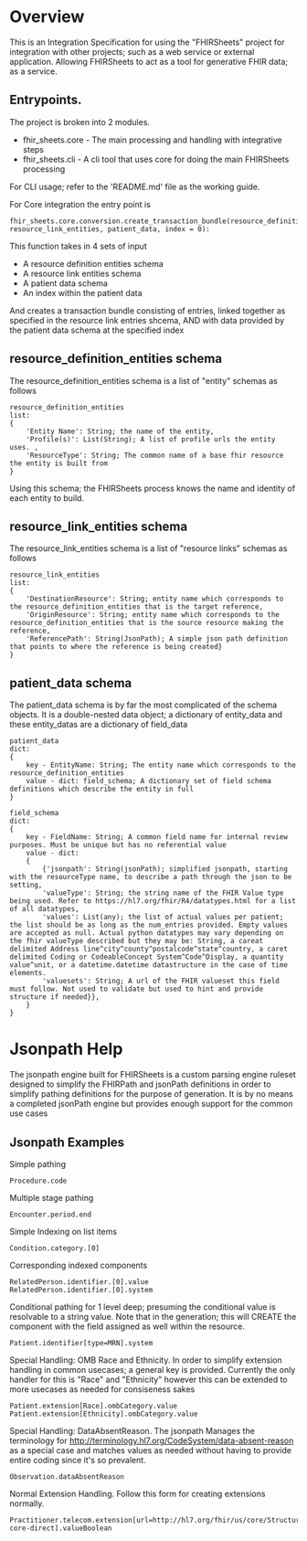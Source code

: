# Overview
This is an Integration Specification for using the "FHIRSheets" project for integration with other projects; such as a web service or external application. Allowing FHIRSheets to act as a tool for generative FHIR data; as a service.

## Entrypoints.

The project is broken into 2 modules.
* fhir_sheets.core - The main processing and handling with integrative steps
* fhir_sheets.cli - A cli tool that uses core for doing the main FHIRSheets processing

For CLI usage; refer to the 'README.md' file as the working guide.

For Core integration the entry point is

```
fhir_sheets.core.conversion.create_transaction_bundle(resource_definition_entities, resource_link_entities, patient_data, index = 0):
```

This function takes in 4 sets of input
* A resource definition entities schema
* A resource link entities schema
* A patient data schema
* An index within the patient data

And creates a transaction bundle consisting of entries, linked together as specified in the resource link entries shcema, AND with data provided by the patient data schema at the specified index

## resource_definition_entities schema
The resource_definition_entities schema is a list of "entity" schemas as follows
```
resource_definition_entities
list:
{
    'Entity Name': String; the name of the entity,
    'Profile(s)': List(String); A list of profile urls the entity uses. ,
    'ResourceType': String; The common name of a base fhir resource the entity is built from
}
```
Using this schema; the FHIRSheets process knows the name and identity of each entity to build.

## resource_link_entities schema
The resource_link_entities schema is a list of "resource links" schemas as follows
```
resource_link_entities
list:
{
    'DestinationResource': String; entity name which corresponds to the resource_definition_entities that is the target reference,
    'OriginResource': String; entity name which corresponds to the resource_definition_entities that is the source resource making the reference,
    'ReferencePath': String(JsonPath); A simple json path definition that points to where the reference is being created}
}
```

## patient_data schema
The patient_data schema is by far the most complicated of the schema objects. It is a double-nested data object; a dictionary of entity_data and these entity_datas are a dictionary of field_data
```
patient_data
dict:
{
    key - EntityName: String; The entity name which corresponds to the resource_definition_entities
    value - dict: field_schema; A dictionary set of field schema definitions which describe the entity in full
}
```

```
field_schema
dict:
{
    key - FieldName: String; A common field name for internal review purposes. Must be unique but has no referential value
    value - dict:
    {
        {'jsonpath': String(jsonPath); simplified jsonpath, starting with the resourceType name, to describe a path through the json to be setting,
        'valueType': String; the string name of the FHIR Value type being used. Refer to https://hl7.org/fhir/R4/datatypes.html for a list of all datatypes,
        'values': List(any); the list of actual values per patient; the list should be as long as the num_entries provided. Empty values are accepted as null. Actual python datatypes may vary depending on the fhir valueType described but they may be: String, a careat delimited Address line^city^county^postalcode^state^country, a caret delimited Coding or CodeableConcept System^Code^Display, a quantity value^unit, or a datetime.datetime datastructure in the case of time elements.
        'valuesets': String; A url of the FHIR valueset this field must follow. Not used to validate but used to hint and provide structure if needed}},
    }
}
```

# Jsonpath Help

The jsonpath engine built for FHIRSheets is a custom parsing engine ruleset designed to simplify the FHIRPath and jsonPath definitions in order to simplify pathing definitions for the purpose of generation. It is by no means a completed jsonPath engine but provides enough support for the common use cases

## Jsonpath Examples

Simple pathing
```
Procedure.code
```

Multiple stage pathing
```
Encounter.period.end
```
Simple Indexing on list items
```
Condition.category.[0]
```

Corresponding indexed components
```
RelatedPerson.identifier.[0].value
RelatedPerson.identifier.[0].system
```

Conditional pathing for 1 level deep; presuming the conditional value is resolvable to a string value.
Note that in the generation; this will CREATE the component with the field assigned as well within the resource.
```
Patient.identifier[type=MRN].system
```

Special Handling: OMB Race and Ethnicity. In order to simplify extension handling in common usecases; a general key is provided. Currently the only handler for this is "Race" and "Ethnicity" however this can be extended to more usecases as needed for consiseness sakes
```
Patient.extension[Race].ombCategory.value
Patient.extension[Ethnicity].ombCategory.value
```

Special Handling: DataAbsentReason. The jsonpath Manages the terminology for http://terminology.hl7.org/CodeSystem/data-absent-reason as a special case and matches values as needed without having to provide entire coding since it's so prevalent.
```
Observation.dataAbsentReason
```

Normal Extension Handling. Follow this form for creating extensions normally.
```
Practitioner.telecom.extension[url=http://hl7.org/fhir/us/core/StructureDefinition/us-core-direct].valueBoolean
```